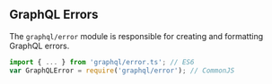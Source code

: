 ## GraphQL Errors

The `graphql/error` module is responsible for creating and formatting
GraphQL errors.

```js
import { ... } from 'graphql/error.ts'; // ES6
var GraphQLError = require('graphql/error'); // CommonJS
```
